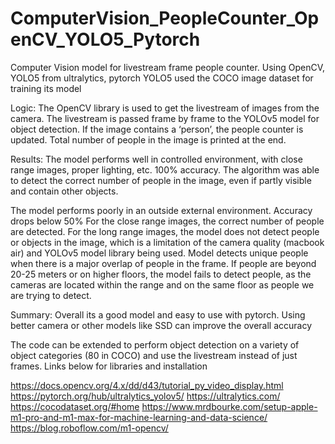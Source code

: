 # ComputerVision_PeopleCounter_OpenCV_YOLO5_Pytorch
Computer Vision model for livestream frame people counter. Using OpenCV, YOLO5  from ultralytics, pytorch
YOLO5 used the COCO image dataset for training its model 

Logic:
The OpenCV library is used to get the livestream of images from the camera. The livestream is passed frame by frame to the YOLOv5 model for object detection. If the image contains a ‘person’, the people counter is updated. Total number of people in the image is printed at the end.

Results:
The model performs well in controlled environment, with close range images, proper lighting, etc. 100% accuracy. 
The algorithm was able to detect the correct number of people in the image, even if partly visible and contain other objects. 

The model performs poorly in an outside external environment. Accuracy drops below 50%
For the close range images, the correct number of people are detected.
For the long range images, the model does not detect people or objects in the image, which is a limitation of the camera quality (macbook air)
and YOLOv5 model library being used.
Model detects unique people when there is a major overlap of people in the frame. 
If people are beyond 20-25 meters or on higher floors, the model fails to detect people, as the cameras are located within the range and on the same floor 
as people we are trying to detect.

Summary:
Overall its a good model and easy to use with pytorch. 
Using better camera or other models like SSD can improve the overall accuracy

The code can be extended to perform object detection on a variety of object categories (80 in COCO) and use the livestream instead of just frames.
Links below for libraries and installation

https://docs.opencv.org/4.x/dd/d43/tutorial_py_video_display.html
https://pytorch.org/hub/ultralytics_yolov5/
https://ultralytics.com/
https://cocodataset.org/#home
https://www.mrdbourke.com/setup-apple-m1-pro-and-m1-max-for-machine-learning-and-data-science/
https://blog.roboflow.com/m1-opencv/

